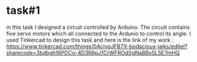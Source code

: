 # task#1
in this task I designed a circuit controlled by Arduino.
The circuit contains five servo motors which all connected to the Ardunio to control its angle.
I used Tinkercad to design this task and here is the link of my work : https://www.tinkercad.com/things/0AcjyqJFB7X-bodacious-jaiks/editel?sharecode=3bdbgh16PDCo-4D3R8pJ1CrWFROdSgNaBBx5L5E7mHQ
